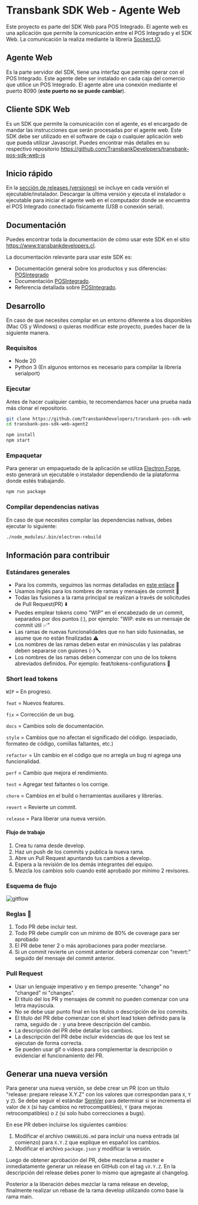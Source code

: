 # Transbank SDK Web - Agente Web

Este proyecto es parte del SDK Web para POS Integrado. El agente web es una aplicación que permite la comunicación entre el POS Integrado y el SDK Web. La comunicación la realiza mediante la librería [Sockect.IO](https://socket.io/).

## Agente Web

Es la parte servidor del SDK, tiene una interfaz que permite operar con el POS Integrado. Este agente debe ser instalado en cada caja del comercio que utilice un POS Integrado. El agente abre una conexión mediante el puerto 8090 (**este puerto no se puede cambiar**).

## Cliente SDK Web

Es un SDK que permite la comunicación con el agente, es el encargado de mandar las instrucciones que serán procesadas por el agente web. Este SDK debe ser utilizado en el software de caja o cualquier aplicación web que pueda utilizar Javascript. Puedes encontrar más detalles en su respectivo repositorio https://github.com/TransbankDevelopers/transbank-pos-sdk-web-js

## Inicio rápido

En la [sección de releases (versiones)](https://github.com/TransbankDevelopers/transbank-pos-sdk-web-agent2/releases/latest) se incluye en cada versión el ejecutable/instalador. Descargar la última versión y ejecuta el instalador o ejecutable para iniciar el agente web en el computador donde se encuentra el POS Integrado conectado físicamente (USB o conexión serial).

## Documentación

Puedes encontrar toda la documentación de cómo usar este SDK en el sitio https://www.transbankdevelopers.cl.

La documentación relevante para usar este SDK es:

- Documentación general sobre los productos y sus diferencias: [POSIntegrado](https://www.transbankdevelopers.cl/producto/posintegrado)
- Documentación [POSIntegrado](https://www.transbankdevelopers.cl/documentacion/posintegrado).
- Referencia detallada sobre [POSIntegrado](https://www.transbankdevelopers.cl/referencia/posintegrado).

## Desarrollo

En caso de que necesites compilar en un entorno diferente a los disponibles (Mac OS y Windows) o quieras modificar este proyecto, puedes hacer de la siguiente manera.

### Requisitos
- Node 20
- Python 3 (En algunos entornos es necesario para compilar la librería serialport)

### Ejecutar

Antes de hacer cualquier cambio, te recomendamos hacer una prueba nada más clonar el repositorio.

```bash copy
git clone https://github.com/TransbankDevelopers/transbank-pos-sdk-web-agent2.git
cd transbank-pos-sdk-web-agent2

npm install
npm start
```

### Empaquetar

Para generar un empaquetado de la aplicación se utiliza [Electron Forge](https://www.electronforge.io/), esto generará un ejecutable o instalador dependiendo de la plataforma donde estés trabajando.

```bash copy
npm run package
```

### Compilar dependencias nativas

En caso de que necesites compilar las dependencias nativas, debes ejecutar lo siguiente:

```bash copy
./node_modules/.bin/electron-rebuild
```

## Información para contribuir

### **Estándares generales**

- Para los commits, seguimos las normas detalladas en [este enlace](https://github.com/angular/angular.js/blob/master/DEVELOPERS.md#commits) 👀
- Usamos inglés para los nombres de ramas y mensajes de commit 💬
- Todas las fusiones a la rama principal se realizan a través de solicitudes de Pull Request(PR) ⬇️
- Puedes emplear tokens como "WIP" en el encabezado de un commit, separados por dos puntos (:), por ejemplo: "WIP: este es un mensaje de commit útil ✅"
- Las ramas de nuevas funcionalidades que no han sido fusionadas, se asume que no están finalizadas ⚠️
- Los nombres de las ramas deben estar en minúsculas y las palabras deben separarse con guiones (-) 🔤
- Los nombres de las ramas deben comenzar con uno de los tokens abreviados definidos. Por ejemplo: feat/tokens-configurations 🌿

### **Short lead tokens**

`WIP` = En progreso.

`feat` = Nuevos features.

`fix` = Corrección de un bug.

`docs` = Cambios solo de documentación.

`style` = Cambios que no afectan el significado del código. (espaciado, formateo de código, comillas faltantes, etc.)

`refactor` = Un cambio en el código que no arregla un bug ni agrega una funcionalidad.

`perf` = Cambio que mejora el rendimiento.

`test` = Agregar test faltantes o los corrige.

`chore` = Cambios en el build o herramientas auxiliares y librerías.

`revert` = Revierte un commit.

`release` = Para liberar una nueva versión.

#### Flujo de trabajo

1. Crea tu rama desde develop.
2. Haz un push de los commits y publica la nueva rama.
3. Abre un Pull Request apuntando tus cambios a develop.
4. Espera a la revisión de los demás integrantes del equipo.
5. Mezcla los cambios solo cuando esté aprobado por mínimo 2 revisores.

### Esquema de flujo
![gitflow](https://wac-cdn.atlassian.com/dam/jcr:cc0b526e-adb7-4d45-874e-9bcea9898b4a/04%20Hotfix%20branches.svg?cdnVersion=1324)

### **Reglas** 📖

1. Todo PR debe incluir test.
2. Todo PR debe cumplir con un mínimo de 80% de coverage para ser aprobado
3. El PR debe tener 2 o más aprobaciones para poder mezclarse.
4. Si un commit revierte un commit anterior deberá comenzar con "revert:" seguido del mensaje del commit anterior.

### **Pull Request**

- Usar un lenguaje imperativo y en tiempo presente: "change" no "changed" ni "changes".
- El título del los PR y mensajes de commit no pueden comenzar con una letra mayúscula.
- No se debe usar punto final en los títulos o descripción de los commits.
- El título del PR debe comenzar con el short lead token definido para la rama, seguido de `:` y una breve descripción del cambio.
- La descripción del PR debe detallar los cambios.
- La descripción del PR debe incluir evidencias de que los test se ejecutan de forma correcta.
- Se pueden usar gif o videos para complementar la descripción o evidenciar el funcionamiento del PR.

## Generar una nueva versión

Para generar una nueva versión, se debe crear un PR (con un título "release: prepare release X.Y.Z" con los valores que correspondan para `X`, `Y` y `Z`). Se debe seguir el estándar [SemVer](https://semver.org/lang/es/) para determinar si se incrementa el valor de `X` (si hay cambios no retrocompatibles), `Y` (para mejoras retrocompatibles) o `Z` (si solo hubo correcciones a bugs).

En ese PR deben incluirse los siguientes cambios:

1. Modificar el archivo `CHANGELOG.md` para incluir una nueva entrada (al comienzo) para `X.Y.Z` que explique en español los cambios.
2. Modificar el archivo `package.json` y modificar la versión.

Luego de obtener aprobación del PR, debe mezclarse a master e inmediatamente generar un release en GitHub con el tag `vX.Y.Z`. En la descripción del release debes poner lo mismo que agregaste al changelog.

Posterior a la liberación debes mezclar la rama release en develop, finalmente realizar un rebase de la rama develop utilizando como base la rama main.